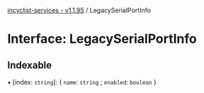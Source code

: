 [incyclist-services - v1.1.95](../README.md) / LegacySerialPortInfo

# Interface: LegacySerialPortInfo

## Indexable

▪ [index: `string`]: \{ `name`: `string` ; `enabled`: `boolean`  }
